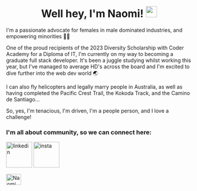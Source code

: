 <h1 align="center">Well hey, I'm Naomi! <img src="https://media.tenor.com/e3GqicbfhMYAAAAi/get-greeting-get-greetings.gif" alt="waving face" width="30px"></h1>

I'm a passionate advocate for females in male dominated industries, and empowering minorities 🙌🏽

One of the proud recipients of the 2023 Diversity Scholarship with Coder Academy for a Diploma of IT, I'm currently on my way to becoming a graduate full stack developer. It's been a juggle studying whilst working this year, but I've managed to average HD's across the board and I'm excited to dive further into the web dev world 🌏

I can also fly helicopters and legally marry people in Australia, as well as having completed the Pacific Crest Trail, the Kokoda Track, and the Camino de Santiago... 

So, yes, I'm tenacious, I'm driven, I'm a people person, and I love a challenge!

### I'm all about community, so we can connect here:

[<img src="https://i.pinimg.com/originals/c4/0d/09/c40d09b8bd4121410515aebe46e03f6b.png" alt="linkedin" width="70px">](https://www.linkedin.com/in/naomi-mowbray/) [<img src="https://image.similarpng.com/very-thumbnail/2020/04/Instagram-logo-modern-paint-splash-social-media-png.png" alt="insta" width="70px">](https://www.instagram.com/captainaomi/) 

<a href="https://www.linkedin.com/in/naomi-mowbray/" target="blank"><img align="center" src="https://i.pinimg.com/originals/c4/0d/09/c40d09b8bd4121410515aebe46e03f6b.png" alt="Naomi Mowbray LinkedIn" height="30" width="40" /></a>
</p>



<!--
**captainaomi/captainaomi** is a ✨ _special_ ✨ repository because its `README.md` (this file) appears on your GitHub profile.

Here are some ideas to get you started:

- 🔭 I’m currently working on ...
- 🌱 I’m currently learning ...
- 👯 I’m looking to collaborate on ...
- 🤔 I’m looking for help with ...
- 💬 Ask me about ...
- 📫 How to reach me: ...
- 😄 Pronouns: ...
- ⚡ Fun fact: ...
-->


